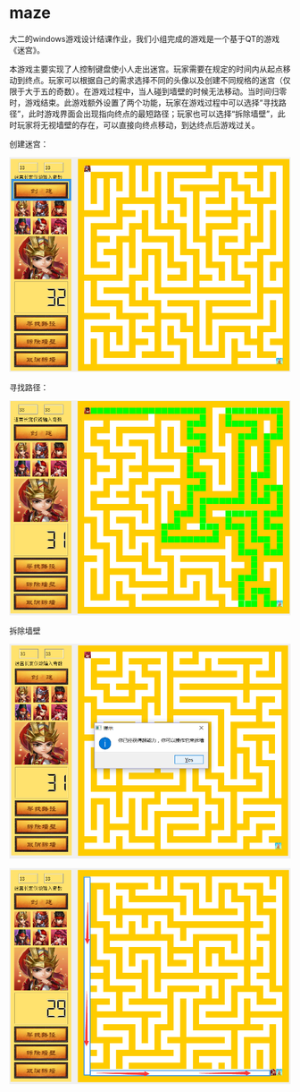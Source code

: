 # maze
大二的windows游戏设计结课作业，我们小组完成的游戏是一个基于QT的游戏《迷宫》。

本游戏主要实现了人控制键盘使小人走出迷宫。玩家需要在规定的时间内从起点移动到终点。玩家可以根据自己的需求选择不同的头像以及创建不同规格的迷宫（仅限于大于五的奇数）。在游戏过程中，当人碰到墙壁的时候无法移动。当时间归零时，游戏结束。此游戏额外设置了两个功能，玩家在游戏过程中可以选择“寻找路径”，此时游戏界面会出现指向终点的最短路径；玩家也可以选择“拆除墙壁”，此时玩家将无视墙壁的存在，可以直接向终点移动，到达终点后游戏过关。



创建迷宫：

![创建方块](screenshot\创建.png)



寻找路径：

![寻路](screenshot\寻路.png)



拆除墙壁

![拆墙](screenshot\拆墙.png)

![拆墙2](screenshot\拆墙2.png)

